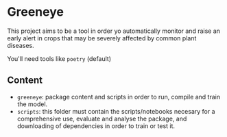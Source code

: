 # Greeneye

This project aims to be a tool in order yo automatically monitor and raise an early alert in crops that may be severely affected by common plant diseases.

You'll need tools like `poetry` (default)

## Content

* `greeneye`: package content and scripts in order to run, compile and train the model.
* `scripts`: this folder must contain the scripts/notebooks necesary for a comprehensive use, evaluate and analyse the package, and downloading of dependencies in order to train or test it.
